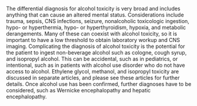 The differential diagnosis for alcohol toxicity is very broad and includes anything that can cause an altered mental status. Considerations include trauma, sepsis, CNS infections, seizure, nonalcoholic toxicologic ingestion, hypo- or hyperthermia, hypo- or hyperthyroidism, hypoxia, and metabolic derangements. Many of these can coexist with alcohol toxicity, so it is important to have a low threshold to obtain laboratory workup and CNS imaging. Complicating the diagnosis of alcohol toxicity is the potential for the patient to ingest non-beverage alcohol such as cologne, cough syrup, and isopropyl alcohol. This can be accidental, such as in pediatrics, or intentional, such as in patients with alcohol use disorder who do not have access to alcohol. Ethylene glycol, methanol, and isopropyl toxicity are discussed in separate articles, and please see these articles for further details. Once alcohol use has been confirmed, further diagnoses have to be considered, such as Wernicke encephalopathy and hepatic encephalopathy.